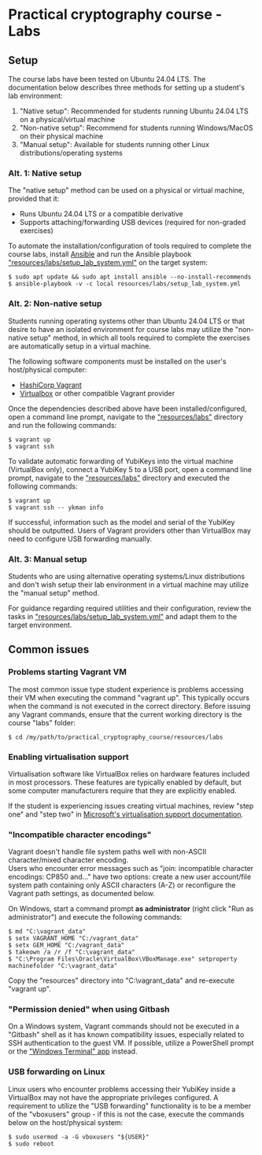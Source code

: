 <!--
SPDX-FileCopyrightText: © 2025 Menacit AB <foss@menacit.se>
SPDX-License-Identifier: CC-BY-SA-4.0
X-Context: Practical cryptography course
-->

# Practical cryptography course - Labs


## Setup
The course labs have been tested on Ubuntu 24.04 LTS. The documentation below describes three
methods for setting up a student's lab environment:

1. "Native setup": Recommended for students running Ubuntu 24.04 LTS on a physical/virtual machine
2. "Non-native setup": Recommend for students running Windows/MacOS on their physical machine
3. "Manual setup": Available for students running other Linux distributions/operating systems


### Alt. 1: Native setup
The "native setup" method can be used on a physical or virtual machine, provided that it:

- Runs Ubuntu 24.04 LTS or a compatible derivative
- Supports attaching/forwarding USB devices (required for non-graded exercises)

To automate the installation/configuration of tools required to complete the course labs, install
[Ansible](https://www.ansible.com/) and run the Ansible playbook
["resources/labs/setup\_lab\_system.yml"](%RESOURCES_ARCHIVE%) on the target system:

```
$ sudo apt update && sudo apt install ansible --no-install-recommends 
$ ansible-playbook -v -c local resources/labs/setup_lab_system.yml 
```


### Alt. 2: Non-native setup
Students running operating systems other than Ubuntu 24.04 LTS or that desire to have an isolated
environment for course labs may utilize the "non-native setup" method, in which all tools required
to complete the exercises are automatically setup in a virtual machine.  
  
The following software components must be installed on the user's host/physical computer:

- [HashiCorp Vagrant](https://developer.hashicorp.com/vagrant/downloads)
- [Virtualbox](https://www.virtualbox.org/) or other compatible Vagrant provider

Once the dependencies described above have been installed/configured, open a command line prompt,
navigate to the ["resources/labs"](%RESOURCES_ARCHIVE%) directory and run the following commands:

```
$ vagrant up
$ vagrant ssh
```

To validate automatic forwarding of YubiKeys into the virtual machine (VirtualBox only), connect 
a YubiKey 5 to a USB port, open a command line prompt, navigate to the
["resources/labs"](%RESOURCES_ARCHIVE%) directory and executed the following commands:

```
$ vagrant up
$ vagrant ssh -- ykman info
```

If successful, information such as the model and serial of the YubiKey should be outputted.
Users of Vagrant providers other than VirtualBox may need to configure USB forwarding manually.


### Alt. 3: Manual setup
Students who are using alternative operating systems/Linux distributions and don't wish setup their
lab environment in a virtual machine may utilize the "manual setup" method.  

For guidance regarding required utilities and their configuration, review the tasks in
["resources/labs/setup\_lab\_system.yml"](%RESOURCES_ARCHIVE%) and adapt them to the target
environment.


## Common issues


### Problems starting Vagrant VM
The most common issue type student experience is problems accessing their VM when executing the
command "vagrant up". This typically occurs when the command is not executed in the correct
directory. Before issuing any Vagrant commands, ensure that the current working directory is the
course "labs" folder:

```
$ cd /my/path/to/practical_cryptography_course/resources/labs
```


### Enabling virtualisation support
Virtualisation software like VirtualBox relies on hardware features included in most processors.
These features are typically enabled by default, but some computer manufacturers require that they
are explicitly enabled.  
  
If the student is experiencing issues creating virtual machines, review "step one" and "step two"
in [Microsoft's virtualisation support documentation](https://support.microsoft.com/en-us/windows/enable-virtualization-on-windows-11-pcs-c5578302-6e43-4b4b-a449-8ced115f58e1).


### "Incompatible character encodings"
Vagrant doesn't handle file system paths well with non-ASCII character/mixed character encoding.  
Users who encounter error messages such as "join: incompatible character encodings: CP850 and..."
have two options: create a new user account/file system path containing only ASCII characters (A-Z)
or reconfigure the Vagrant path settings, as documented below.  
  
On Windows, start a command prompt **as administrator** (right click "Run as administrator") and
execute the following commands:

```
$ md "C:\vagrant_data"
$ setx VAGRANT_HOME "C:/vagrant_data"
$ setx GEM_HOME "C:/vagrant_data"
$ takeown /a /r /f "C:\vagrant_data"
$ "C:\Program Files\Oracle\VirtualBox\VBoxManage.exe" setproperty machinefolder "C:\vagrant_data"
```

Copy the "resources" directory into "C:\\vagrant\_data" and re-execute "vagrant up".


### "Permission denied" when using Gitbash
On a Windows system, Vagrant commands should not be executed in a "Gitbash" shell as it has known
compatibility issues, especially related to SSH authentication to the guest VM. If possible,
utilize a PowerShell prompt or the ["Windows Terminal" app](https://aka.ms/terminal) instead.


### USB forwarding on Linux
Linux users who encounter problems accessing their YubiKey inside a VirtualBox may not have the
appropriate privileges configured. A requirement to utilize the "USB forwarding" functionality
is to be a member of the "vboxusers" group - if this is not the case, execute the commands below
on the host/physical system:

```
$ sudo usermod -a -G vboxusers "${USER}"
$ sudo reboot
```
